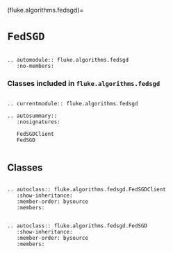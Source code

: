 (fluke.algorithms.fedsgd)=

# ``FedSGD``

```{eval-rst}

.. automodule:: fluke.algorithms.fedsgd
   :no-members:

```


<h3>

Classes included in ``fluke.algorithms.fedsgd``

</h3>

```{eval-rst}

.. currentmodule:: fluke.algorithms.fedsgd

.. autosummary::
   :nosignatures:

   FedSGDClient
   FedSGD
   
```


## Classes


```{eval-rst}

.. autoclass:: fluke.algorithms.fedsgd.FedSGDClient
   :show-inheritance:
   :member-order: bysource
   :members: 

```

```{eval-rst}

.. autoclass:: fluke.algorithms.fedsgd.FedSGD
   :show-inheritance:
   :member-order: bysource
   :members: 

```